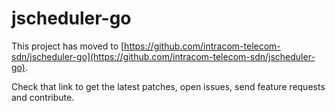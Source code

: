 # jscheduler-go

This project has moved to [https://github.com/intracom-telecom-sdn/jscheduler-go](https://github.com/intracom-telecom-sdn/jscheduler-go).

Check that link to get the latest patches, open issues, send feature requests and contribute.
